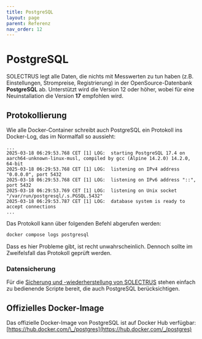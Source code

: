 ```yaml
---
title: PostgreSQL
layout: page
parent: Referenz
nav_order: 12
---
```


# PostgreSQL

SOLECTRUS legt alle Daten, die nichts mit Messwerten zu tun haben (z.B. Einstellungen, Strompreise, Registrierung) in der OpenSource-Datenbank **PostgreSQL** ab. Unterstützt wird die Version 12 oder höher, wobei für eine Neuinstallation die Version **17** empfohlen wird.

## Protokollierung

Wie alle Docker-Container schreibt auch PostgreSQL ein Protokoll ins Docker-Log, das im Normalfall so aussieht:

```plaintext
...
2025-03-18 06:29:53.768 CET [1] LOG:  starting PostgreSQL 17.4 on aarch64-unknown-linux-musl, compiled by gcc (Alpine 14.2.0) 14.2.0, 64-bit
2025-03-18 06:29:53.768 CET [1] LOG:  listening on IPv4 address "0.0.0.0", port 5432
2025-03-18 06:29:53.768 CET [1] LOG:  listening on IPv6 address "::", port 5432
2025-03-18 06:29:53.769 CET [1] LOG:  listening on Unix socket "/var/run/postgresql/.s.PGSQL.5432"
2025-03-18 06:29:53.787 CET [1] LOG:  database system is ready to accept connections
...
```

Das Protokoll kann über folgenden Befehl abgerufen werden:

```bash
docker compose logs postgresql
```

Dass es hier Probleme gibt, ist recht unwahrscheinlich. Dennoch sollte im Zweifelsfall das Protokoll geprüft werden.

### Datensicherung

Für die [Sicherung und -wiederherstellung von SOLECTRUS](/wartung/datensicherung) stehen einfach zu bedienende Scripte bereit, die auch PostgreSQL berücksichtigen.

## Offizielles Docker-Image

Das offizielle Docker-Image von PostgreSQL ist auf Docker Hub verfügbar: \
[https://hub.docker.com/\_/postgres](https://hub.docker.com/_/postgres)
